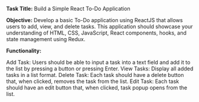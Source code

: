 **Task Title:** Build a Simple React To-Do Application


**Objective:** Develop a basic To-Do application using ReactJS that allows users to add, view, and delete tasks. This application should showcase your understanding of HTML, CSS, JavaScript, React components, hooks, and state management using Redux.

**Functionality:**

Add Task: Users should be able to input a task into a text field and add it to the list by pressing a button or pressing Enter.
View Tasks: Display all added tasks in a list format.
Delete Task: Each task should have a delete button that, when clicked, removes the task from the list.
Edit Task: Each task should have an edit button that, when clicked, task popup opens from the list.
